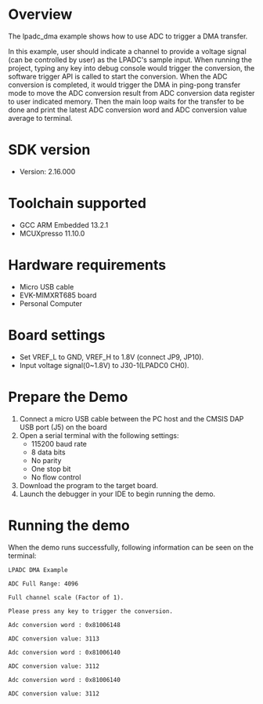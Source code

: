 Overview
========

The lpadc_dma example shows how to use ADC to trigger a DMA transfer.

In this example, user should indicate a channel to provide a voltage signal (can be controlled by user) as the LPADC's
sample input. When running the project, typing any key into debug console would trigger the conversion, the software trigger
API is called to start the conversion. When the ADC conversion is completed, it would trigger the DMA in ping-pong transfer
mode to move the ADC conversion result from ADC conversion data register to user indicated memory. Then the main loop waits
for the transfer to be done and print the latest ADC conversion word and ADC conversion value average to terminal.

SDK version
===========
- Version: 2.16.000

Toolchain supported
===================
- GCC ARM Embedded  13.2.1
- MCUXpresso  11.10.0

Hardware requirements
=====================
- Micro USB cable
- EVK-MIMXRT685 board
- Personal Computer

Board settings
==============
- Set VREF_L to GND, VREF_H to 1.8V (connect JP9, JP10).
- Input voltage signal(0~1.8V) to J30-1(LPADC0 CH0).

Prepare the Demo
================
1.  Connect a micro USB cable between the PC host and the CMSIS DAP USB port (J5) on the board
2.  Open a serial terminal with the following settings:
    - 115200 baud rate
    - 8 data bits
    - No parity
    - One stop bit
    - No flow control
3.  Download the program to the target board.
4.  Launch the debugger in your IDE to begin running the demo.

Running the demo
================
When the demo runs successfully, following information can be seen on the terminal:
~~~~~~~~~~~~~~~~~~~~~~~~~~~~~~~~~~~~~~~~~~~~~~~~~~~
LPADC DMA Example

ADC Full Range: 4096

Full channel scale (Factor of 1).

Please press any key to trigger the conversion.

Adc conversion word : 0x81006148

ADC conversion value: 3113

Adc conversion word : 0x81006140

ADC conversion value: 3112

Adc conversion word : 0x81006140

ADC conversion value: 3112
~~~~~~~~~~~~~~~~~~~~~~~~~~~~~~~~~~~~~~~~~~~~~~~~~~~
